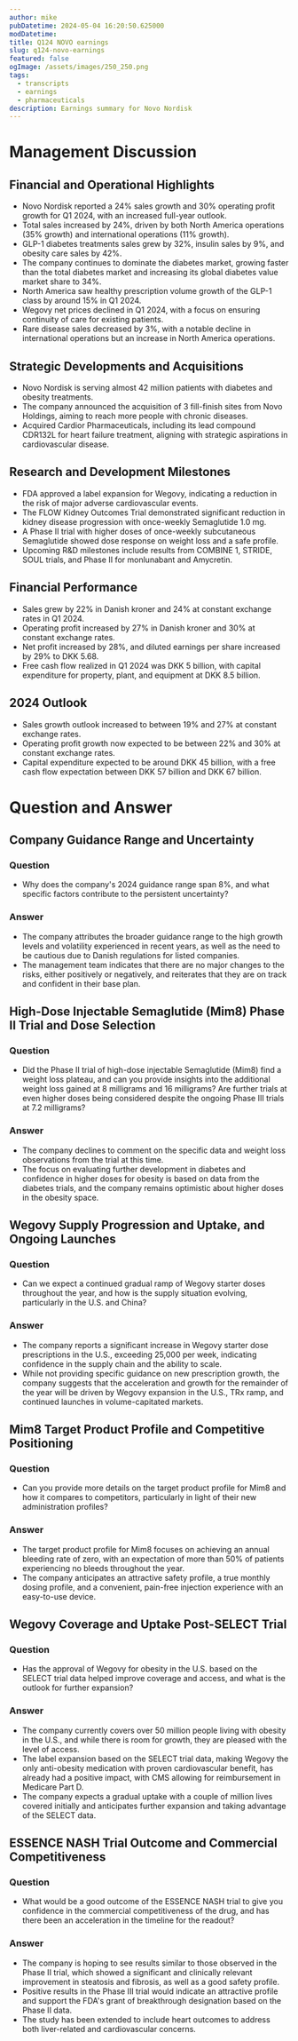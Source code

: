 ```yaml
---
author: mike
pubDatetime: 2024-05-04 16:20:50.625000
modDatetime: 
title: Q124 NOVO earnings
slug: q124-novo-earnings
featured: false
ogImage: /assets/images/250_250.png
tags:
  - transcripts
  - earnings
  - pharmaceuticals
description: Earnings summary for Novo Nordisk
---
```

# Management Discussion

## Financial and Operational Highlights

- Novo Nordisk reported a 24% sales growth and 30% operating profit growth for Q1 2024, with an increased full-year outlook. 
- Total sales increased by 24%, driven by both North America operations (35% growth) and international operations (11% growth). 
- GLP-1 diabetes treatments sales grew by 32%, insulin sales by 9%, and obesity care sales by 42%. 
- The company continues to dominate the diabetes market, growing faster than the total diabetes market and increasing its global diabetes value market share to 34%. 
- North America saw healthy prescription volume growth of the GLP-1 class by around 15% in Q1 2024. 
- Wegovy net prices declined in Q1 2024, with a focus on ensuring continuity of care for existing patients. 
- Rare disease sales decreased by 3%, with a notable decline in international operations but an increase in North America operations. 

## Strategic Developments and Acquisitions

- Novo Nordisk is serving almost 42 million patients with diabetes and obesity treatments. 
- The company announced the acquisition of 3 fill-finish sites from Novo Holdings, aiming to reach more people with chronic diseases. 
- Acquired Cardior Pharmaceuticals, including its lead compound CDR132L for heart failure treatment, aligning with strategic aspirations in cardiovascular disease. 

## Research and Development Milestones

- FDA approved a label expansion for Wegovy, indicating a reduction in the risk of major adverse cardiovascular events. 
- The FLOW Kidney Outcomes Trial demonstrated significant reduction in kidney disease progression with once-weekly Semaglutide 1.0 mg. 
- A Phase II trial with higher doses of once-weekly subcutaneous Semaglutide showed dose response on weight loss and a safe profile. 
- Upcoming R&D milestones include results from COMBINE 1, STRIDE, SOUL trials, and Phase II for monlunabant and Amycretin. 

## Financial Performance

- Sales grew by 22% in Danish kroner and 24% at constant exchange rates in Q1 2024. 
- Operating profit increased by 27% in Danish kroner and 30% at constant exchange rates. 
- Net profit increased by 28%, and diluted earnings per share increased by 29% to DKK 5.68. 
- Free cash flow realized in Q1 2024 was DKK 5 billion, with capital expenditure for property, plant, and equipment at DKK 8.5 billion. 

## 2024 Outlook

- Sales growth outlook increased to between 19% and 27% at constant exchange rates. 
- Operating profit growth now expected to be between 22% and 30% at constant exchange rates. 
- Capital expenditure expected to be around DKK 45 billion, with a free cash flow expectation between DKK 57 billion and DKK 67 billion. 

# Question and Answer

## Company Guidance Range and Uncertainty

### Question

- Why does the company's 2024 guidance range span 8%, and what specific factors contribute to the persistent uncertainty? 

### Answer

- The company attributes the broader guidance range to the high growth levels and volatility experienced in recent years, as well as the need to be cautious due to Danish regulations for listed companies. 
- The management team indicates that there are no major changes to the risks, either positively or negatively, and reiterates that they are on track and confident in their base plan. 

## High-Dose Injectable Semaglutide (Mim8) Phase II Trial and Dose Selection

### Question

- Did the Phase II trial of high-dose injectable Semaglutide (Mim8) find a weight loss plateau, and can you provide insights into the additional weight loss gained at 8 milligrams and 16 milligrams? Are further trials at even higher doses being considered despite the ongoing Phase III trials at 7.2 milligrams? 

### Answer

- The company declines to comment on the specific data and weight loss observations from the trial at this time. 
- The focus on evaluating further development in diabetes and confidence in higher doses for obesity is based on data from the diabetes trials, and the company remains optimistic about higher doses in the obesity space. 

## Wegovy Supply Progression and Uptake, and Ongoing Launches

### Question

- Can we expect a continued gradual ramp of Wegovy starter doses throughout the year, and how is the supply situation evolving, particularly in the U.S. and China? 

### Answer

- The company reports a significant increase in Wegovy starter dose prescriptions in the U.S., exceeding 25,000 per week, indicating confidence in the supply chain and the ability to scale. 
- While not providing specific guidance on new prescription growth, the company suggests that the acceleration and growth for the remainder of the year will be driven by Wegovy expansion in the U.S., TRx ramp, and continued launches in volume-capitated markets. 

## Mim8 Target Product Profile and Competitive Positioning

### Question

- Can you provide more details on the target product profile for Mim8 and how it compares to competitors, particularly in light of their new administration profiles? 

### Answer

- The target product profile for Mim8 focuses on achieving an annual bleeding rate of zero, with an expectation of more than 50% of patients experiencing no bleeds throughout the year. 
- The company anticipates an attractive safety profile, a true monthly dosing profile, and a convenient, pain-free injection experience with an easy-to-use device. 

## Wegovy Coverage and Uptake Post-SELECT Trial

### Question

- Has the approval of Wegovy for obesity in the U.S. based on the SELECT trial data helped improve coverage and access, and what is the outlook for further expansion? 

### Answer

- The company currently covers over 50 million people living with obesity in the U.S., and while there is room for growth, they are pleased with the level of access. 
- The label expansion based on the SELECT trial data, making Wegovy the only anti-obesity medication with proven cardiovascular benefit, has already had a positive impact, with CMS allowing for reimbursement in Medicare Part D. 
- The company expects a gradual uptake with a couple of million lives covered initially and anticipates further expansion and taking advantage of the SELECT data. 

## ESSENCE NASH Trial Outcome and Commercial Competitiveness

### Question

- What would be a good outcome of the ESSENCE NASH trial to give you confidence in the commercial competitiveness of the drug, and has there been an acceleration in the timeline for the readout? 

### Answer

- The company is hoping to see results similar to those observed in the Phase II trial, which showed a significant and clinically relevant improvement in steatosis and fibrosis, as well as a good safety profile. 
- Positive results in the Phase III trial would indicate an attractive profile and support the FDA's grant of breakthrough designation based on the Phase II data. 
- The study has been extended to include heart outcomes to address both liver-related and cardiovascular concerns. 